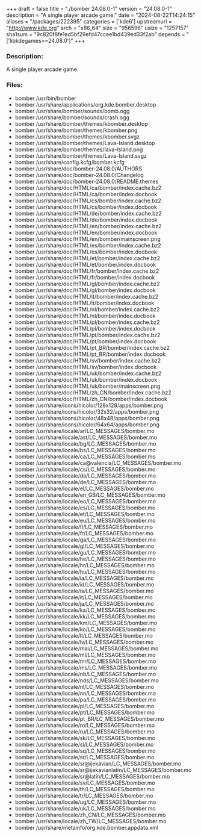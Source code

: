 +++
draft = false
title = "./bomber 24.08.0-1"
version = "24.08.0-1"
description = "A single player arcade game."
date = "2024-08-22T14:24:15"
aliases = "/packages/222395"
categories = ['kde6']
upstreamurl = "http://www.kde.org"
arch = "x86_64"
size = "956596"
usize = "1257157"
sha1sum = "9c820f8fe1ed5bf29efd47ccee1bd439ed33f2ab"
depends = "['libkdegames>=24.08.0']"
+++
### Description: 
A single player arcade game.

### Files: 
* bomber /usr/bin/bomber
* bomber /usr/share/applications/org.kde.bomber.desktop
* bomber /usr/share/bomber/sounds/bomb.ogg
* bomber /usr/share/bomber/sounds/crash.ogg
* bomber /usr/share/bomber/themes/kbomber.desktop
* bomber /usr/share/bomber/themes/kbomber.png
* bomber /usr/share/bomber/themes/kbomber.svgz
* bomber /usr/share/bomber/themes/Lava-Island.desktop
* bomber /usr/share/bomber/themes/lava-Island.png
* bomber /usr/share/bomber/themes/Lava-Island.svgz
* bomber /usr/share/config.kcfg/bomber.kcfg
* bomber /usr/share/doc/bomber-24.08.0/AUTHORS
* bomber /usr/share/doc/bomber-24.08.0/Changelog
* bomber /usr/share/doc/bomber-24.08.0/README.themes
* bomber /usr/share/doc/HTML/ca/bomber/index.cache.bz2
* bomber /usr/share/doc/HTML/ca/bomber/index.docbook
* bomber /usr/share/doc/HTML/cs/bomber/index.cache.bz2
* bomber /usr/share/doc/HTML/cs/bomber/index.docbook
* bomber /usr/share/doc/HTML/de/bomber/index.cache.bz2
* bomber /usr/share/doc/HTML/de/bomber/index.docbook
* bomber /usr/share/doc/HTML/en/bomber/index.cache.bz2
* bomber /usr/share/doc/HTML/en/bomber/index.docbook
* bomber /usr/share/doc/HTML/en/bomber/mainscreen.png
* bomber /usr/share/doc/HTML/es/bomber/index.cache.bz2
* bomber /usr/share/doc/HTML/es/bomber/index.docbook
* bomber /usr/share/doc/HTML/et/bomber/index.cache.bz2
* bomber /usr/share/doc/HTML/et/bomber/index.docbook
* bomber /usr/share/doc/HTML/fr/bomber/index.cache.bz2
* bomber /usr/share/doc/HTML/fr/bomber/index.docbook
* bomber /usr/share/doc/HTML/gl/bomber/index.cache.bz2
* bomber /usr/share/doc/HTML/gl/bomber/index.docbook
* bomber /usr/share/doc/HTML/it/bomber/index.cache.bz2
* bomber /usr/share/doc/HTML/it/bomber/index.docbook
* bomber /usr/share/doc/HTML/nl/bomber/index.cache.bz2
* bomber /usr/share/doc/HTML/nl/bomber/index.docbook
* bomber /usr/share/doc/HTML/pl/bomber/index.cache.bz2
* bomber /usr/share/doc/HTML/pl/bomber/index.docbook
* bomber /usr/share/doc/HTML/pt/bomber/index.cache.bz2
* bomber /usr/share/doc/HTML/pt/bomber/index.docbook
* bomber /usr/share/doc/HTML/pt_BR/bomber/index.cache.bz2
* bomber /usr/share/doc/HTML/pt_BR/bomber/index.docbook
* bomber /usr/share/doc/HTML/sv/bomber/index.cache.bz2
* bomber /usr/share/doc/HTML/sv/bomber/index.docbook
* bomber /usr/share/doc/HTML/uk/bomber/index.cache.bz2
* bomber /usr/share/doc/HTML/uk/bomber/index.docbook
* bomber /usr/share/doc/HTML/uk/bomber/mainscreen.png
* bomber /usr/share/doc/HTML/zh_CN/bomber/index.cache.bz2
* bomber /usr/share/doc/HTML/zh_CN/bomber/index.docbook
* bomber /usr/share/icons/hicolor/128x128/apps/bomber.png
* bomber /usr/share/icons/hicolor/32x32/apps/bomber.png
* bomber /usr/share/icons/hicolor/48x48/apps/bomber.png
* bomber /usr/share/icons/hicolor/64x64/apps/bomber.png
* bomber /usr/share/locale/ar/LC_MESSAGES/bomber.mo
* bomber /usr/share/locale/ast/LC_MESSAGES/bomber.mo
* bomber /usr/share/locale/bg/LC_MESSAGES/bomber.mo
* bomber /usr/share/locale/bs/LC_MESSAGES/bomber.mo
* bomber /usr/share/locale/ca/LC_MESSAGES/bomber.mo
* bomber /usr/share/locale/ca@valencia/LC_MESSAGES/bomber.mo
* bomber /usr/share/locale/cs/LC_MESSAGES/bomber.mo
* bomber /usr/share/locale/da/LC_MESSAGES/bomber.mo
* bomber /usr/share/locale/de/LC_MESSAGES/bomber.mo
* bomber /usr/share/locale/el/LC_MESSAGES/bomber.mo
* bomber /usr/share/locale/en_GB/LC_MESSAGES/bomber.mo
* bomber /usr/share/locale/eo/LC_MESSAGES/bomber.mo
* bomber /usr/share/locale/es/LC_MESSAGES/bomber.mo
* bomber /usr/share/locale/et/LC_MESSAGES/bomber.mo
* bomber /usr/share/locale/eu/LC_MESSAGES/bomber.mo
* bomber /usr/share/locale/fi/LC_MESSAGES/bomber.mo
* bomber /usr/share/locale/fr/LC_MESSAGES/bomber.mo
* bomber /usr/share/locale/ga/LC_MESSAGES/bomber.mo
* bomber /usr/share/locale/gl/LC_MESSAGES/bomber.mo
* bomber /usr/share/locale/gu/LC_MESSAGES/bomber.mo
* bomber /usr/share/locale/he/LC_MESSAGES/bomber.mo
* bomber /usr/share/locale/hr/LC_MESSAGES/bomber.mo
* bomber /usr/share/locale/hu/LC_MESSAGES/bomber.mo
* bomber /usr/share/locale/ia/LC_MESSAGES/bomber.mo
* bomber /usr/share/locale/id/LC_MESSAGES/bomber.mo
* bomber /usr/share/locale/is/LC_MESSAGES/bomber.mo
* bomber /usr/share/locale/it/LC_MESSAGES/bomber.mo
* bomber /usr/share/locale/ja/LC_MESSAGES/bomber.mo
* bomber /usr/share/locale/ka/LC_MESSAGES/bomber.mo
* bomber /usr/share/locale/kk/LC_MESSAGES/bomber.mo
* bomber /usr/share/locale/km/LC_MESSAGES/bomber.mo
* bomber /usr/share/locale/ko/LC_MESSAGES/bomber.mo
* bomber /usr/share/locale/lt/LC_MESSAGES/bomber.mo
* bomber /usr/share/locale/lv/LC_MESSAGES/bomber.mo
* bomber /usr/share/locale/mai/LC_MESSAGES/bomber.mo
* bomber /usr/share/locale/ml/LC_MESSAGES/bomber.mo
* bomber /usr/share/locale/mr/LC_MESSAGES/bomber.mo
* bomber /usr/share/locale/ms/LC_MESSAGES/bomber.mo
* bomber /usr/share/locale/nb/LC_MESSAGES/bomber.mo
* bomber /usr/share/locale/nds/LC_MESSAGES/bomber.mo
* bomber /usr/share/locale/nl/LC_MESSAGES/bomber.mo
* bomber /usr/share/locale/nn/LC_MESSAGES/bomber.mo
* bomber /usr/share/locale/pa/LC_MESSAGES/bomber.mo
* bomber /usr/share/locale/pl/LC_MESSAGES/bomber.mo
* bomber /usr/share/locale/pt/LC_MESSAGES/bomber.mo
* bomber /usr/share/locale/pt_BR/LC_MESSAGES/bomber.mo
* bomber /usr/share/locale/ro/LC_MESSAGES/bomber.mo
* bomber /usr/share/locale/ru/LC_MESSAGES/bomber.mo
* bomber /usr/share/locale/sk/LC_MESSAGES/bomber.mo
* bomber /usr/share/locale/sl/LC_MESSAGES/bomber.mo
* bomber /usr/share/locale/sq/LC_MESSAGES/bomber.mo
* bomber /usr/share/locale/sr/LC_MESSAGES/bomber.mo
* bomber /usr/share/locale/sr@ijekavian/LC_MESSAGES/bomber.mo
* bomber /usr/share/locale/sr@ijekavianlatin/LC_MESSAGES/bomber.mo
* bomber /usr/share/locale/sr@latin/LC_MESSAGES/bomber.mo
* bomber /usr/share/locale/sv/LC_MESSAGES/bomber.mo
* bomber /usr/share/locale/th/LC_MESSAGES/bomber.mo
* bomber /usr/share/locale/tr/LC_MESSAGES/bomber.mo
* bomber /usr/share/locale/ug/LC_MESSAGES/bomber.mo
* bomber /usr/share/locale/uk/LC_MESSAGES/bomber.mo
* bomber /usr/share/locale/zh_CN/LC_MESSAGES/bomber.mo
* bomber /usr/share/locale/zh_TW/LC_MESSAGES/bomber.mo
* bomber /usr/share/metainfo/org.kde.bomber.appdata.xml
